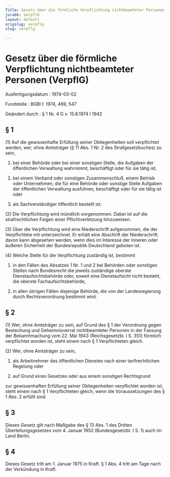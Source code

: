```yaml
---
Title: Gesetz über die förmliche Verpflichtung nichtbeamteter Personen
jurabk: VerpflG
layout: default
origslug: verpflg
slug: verpflg

---
```


# Gesetz über die förmliche Verpflichtung nichtbeamteter Personen (VerpflG)

Ausfertigungsdatum
:   1974-03-02

Fundstelle
:   BGBl I: 1974, 469, 547

Geändert durch
:   § 1 Nr. 4 G v. 15.8.1974 I 1942


## § 1

(1) Auf die gewissenhafte Erfüllung seiner Obliegenheiten soll
verpflichtet werden, wer, ohne Amtsträger (§ 11 Abs. 1 Nr. 2 des
Strafgesetzbuches) zu sein,

1.  bei einer Behörde oder bei einer sonstigen Stelle, die Aufgaben der
    öffentlichen Verwaltung wahrnimmt, beschäftigt oder für sie tätig ist,


2.  bei einem Verband oder sonstigen Zusammenschluß, einem Betrieb oder
    Unternehmen, die für eine Behörde oder sonstige Stelle Aufgaben der
    öffentlichen Verwaltung ausführen, beschäftigt oder für sie tätig ist
    oder


3.  als Sachverständiger öffentlich bestellt ist.




(2) Die Verpflichtung wird mündlich vorgenommen. Dabei ist auf die
strafrechtlichen Folgen einer Pflichtverletzung hinzuweisen.

(3) Über die Verpflichtung wird eine Niederschrift aufgenommen, die
der Verpflichtete mit unterzeichnet. Er erhält eine Abschrift der
Niederschrift; davon kann abgesehen werden, wenn dies im Interesse der
inneren oder äußeren Sicherheit der Bundesrepublik Deutschland geboten
ist.

(4) Welche Stelle für die Verpflichtung zuständig ist, bestimmt

1.  in den Fällen des Absatzes 1 Nr. 1 und 2 bei Behörden oder sonstigen
    Stellen nach Bundesrecht die jeweils zuständige oberste
    Dienstaufsichtsbehörde oder, soweit eine Dienstaufsicht nicht besteht,
    die oberste Fachaufsichtsbehörde,


2.  in allen übrigen Fällen diejenige Behörde, die von der Landesregierung
    durch Rechtsverordnung bestimmt wird.





## § 2

(1) Wer, ohne Amtsträger zu sein, auf Grund des § 1 der Verordnung
gegen Bestechung und Geheimnisverrat nichtbeamteter Personen in der
Fassung der Bekanntmachung vom 22. Mai 1943 (Reichsgesetzbl. I S. 351)
förmlich verpflichtet worden ist, steht einem nach § 1 Verpflichteten
gleich.

(2) Wer, ohne Amtsträger zu sein,

1.  als Arbeitnehmer des öffentlichen Dienstes nach einer tarifrechtlichen
    Regelung oder


2.  auf Grund eines Gesetzes oder aus einem sonstigen Rechtsgrund



zur gewissenhaften Erfüllung seiner Obliegenheiten verpflichtet worden
ist, steht einem nach § 1 Verpflichteten gleich, wenn die
Voraussetzungen des § 1 Abs. 2 erfüllt sind.


## § 3

Dieses Gesetz gilt nach Maßgabe des § 13 Abs. 1 des Dritten
Überleitungsgesetzes vom 4. Januar 1952 (Bundesgesetzbl. I S. 1) auch
im Land Berlin.


## § 4

Dieses Gesetz tritt am 1. Januar 1975 in Kraft. § 1 Abs. 4 tritt am
Tage nach der Verkündung in Kraft.

